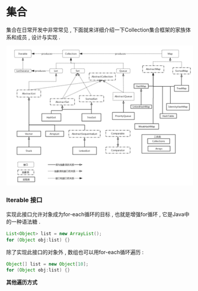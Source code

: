 # 集合

集合在日常开发中非常常见 , 下面就来详细介绍一下Collection集合框架的家族体系和成员 , 设计与实现 .

![](/assets/jihequantu.png)

### Iterable 接口

实现此接口允许对象成为for-each循环的目标 , 也就是增强for循环 , 它是Java中的一种语法糖 .

```java
List<Object> list = new ArrayList();
for (Object obj:list) {}
```

除了实现此接口的对象外 , 数组也可以用for-each循环遍历 :

```java
Object[] list = new Object[10];
for (Object obj:list) {}
```

**其他遍历方式**




